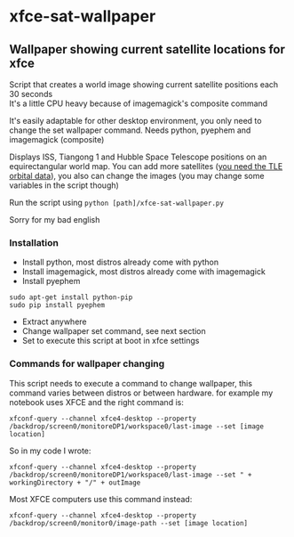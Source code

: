 xfce-sat-wallpaper
==================

Wallpaper showing current satellite locations for xfce
------------------------------------------------------

Script that creates a world image showing current satellite positions each 30 seconds  
It's a little CPU heavy because of imagemagick's composite command

It's easily adaptable for other desktop environment, you only need to change the set wallpaper command. 
Needs python, pyephem and imagemagick (composite)

Displays ISS, Tiangong 1 and Hubble Space Telescope positions on an equirectangular world map. You can add more satellites ([you need the TLE orbital data](http://en.wikipedia.org/wiki/Two-line_element_set)), you also can change the images (you may change some variables in the script though)

Run the script using `python [path]/xfce-sat-wallpaper.py`

Sorry for my bad english

### Installation

* Install python, most distros already come with python
* Install imagemagick, most distros already come with imagemagick
* Install pyephem
```
sudo apt-get install python-pip
sudo pip install pyephem
```
* Extract anywhere
* Change wallpaper set command, see next section
* Set to execute this script at boot in xfce settings

### Commands for wallpaper changing

This script needs to execute a command to change wallpaper, this command varies between distros or between hardware. for example my notebook uses XFCE and the right command is:
```
xfconf-query --channel xfce4-desktop --property /backdrop/screen0/monitoreDP1/workspace0/last-image --set [image location]
```
So in my code I wrote:
```
xfconf-query --channel xfce4-desktop --property /backdrop/screen0/monitoreDP1/workspace0/last-image --set " + workingDirectory + "/" + outImage
```

Most XFCE computers use this command instead:
```
xfconf-query --channel xfce4-desktop --property /backdrop/screen0/monitor0/image-path --set [image location]
```



